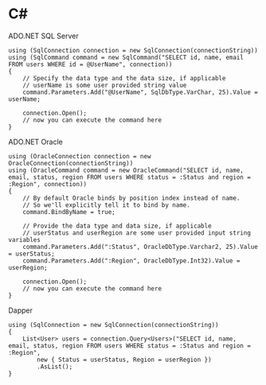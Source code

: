 C\#
===

ADO.NET SQL Server

    using (SqlConnection connection = new SqlConnection(connectionString))
    using (SqlCommand command = new SqlCommand("SELECT id, name, email FROM users WHERE id = @UserName", connection))
    {
        // Specify the data type and the data size, if applicable
        // userName is some user provided string value
        command.Parameters.Add("@UserName", SqlDbType.VarChar, 25).Value = userName;

        connection.Open();
        // now you can execute the command here
    }

ADO.NET Oracle

    using (OracleConnection connection = new OracleConnection(connectionString))
    using (OracleCommand command = new OracleCommand("SELECT id, name, email, status, region FROM users WHERE status = :Status and region = :Region", connection))
    {
        // By default Oracle binds by position index instead of name.
        // So we'll explicitly tell it to bind by name.
        command.BindByName = true;

        // Provide the data type and data size, if applicable
        // userStatus and userRegion are some user provided input string variables
        command.Parameters.Add(":Status", OracleDbType.Varchar2, 25).Value = userStatus;
        command.Parameters.Add(":Region", OracleDbType.Int32).Value = userRegion;

        connection.Open();
        // now you can execute the command here
    }

Dapper

    using (SqlConnection = new SqlConnection(connectionString))
    {
        List<User> users = connection.Query<Users>("SELECT id, name, email, status, region FROM users WHERE status = :Status and region = :Region",
            new { Status = userStatus, Region = userRegion })
            .AsList();
    }
